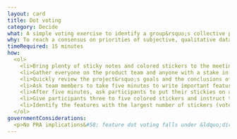 ```yaml
---
layout: card
title: Dot voting
category: Decide
what: A simple voting exercise to identify a group&rsquo;s collective priorities.
why: To reach a consensus on priorities of subjective, qualitative data with a group of people. This is especially helpful with larger groups of stakeholders and groups with high risk of disagreement.
timeRequired: 15 minutes
how:
  <ol>
    <li>Bring plenty of sticky notes and colored stickers to the meeting.</li>
    <li>Gather everyone on the product team and anyone with a stake in the product.</li>
    <li>Quickly review the project&rsquo;s goals and the conclusions of any prior user research.</li>
    <li>Ask team members to take five minutes to write important features or user needs on sticky notes. (One feature per sticky note.)</li>
    <li>After five minutes, ask participants to put their stickies on a board. If there are many sticky notes, ask participants to put their features next to similar ones. Remove exact duplicates.</li>
    <li>Give participants three to five colored stickers and instruct them to place their stickers on features they feel are most important to meeting the project&rsquo;s goals and user needs.</li>
    <li>Identify the features with the largest number of stickers (votes).</li>  
  </ol> 
governmentConsiderations:
  <p>No PRA implications&#58; feature dot voting falls under &ldquo;direct observation,&rdquo; which is explicitly exempt from the PRA, 5 CFR 1320(h)3. See the methods for <a href="/recruiting">Recruiting</a> and <a href="/privacy">Privacy</a> for more tips on taking input from the public.</p>
---
```

